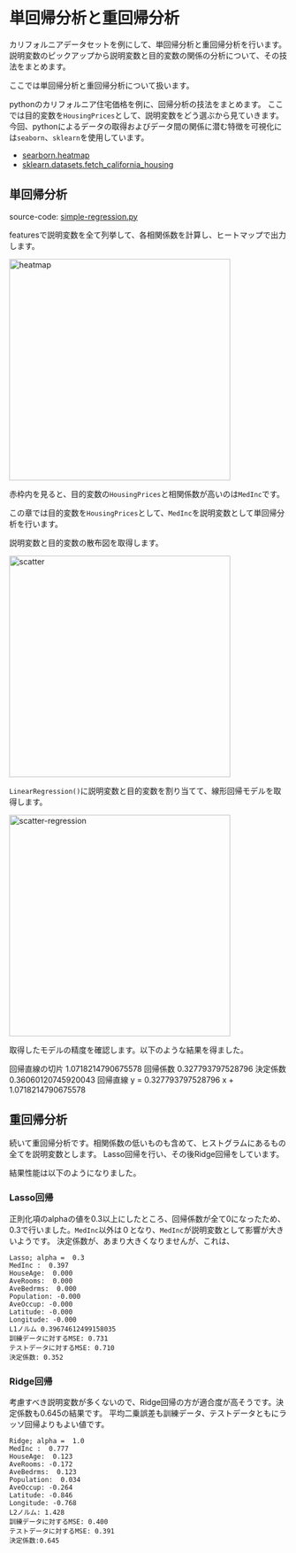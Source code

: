 # 単回帰分析と重回帰分析

カリフォルニアデータセットを例にして、単回帰分析と重回帰分析を行います。
説明変数のピックアップから説明変数と目的変数の関係の分析について、その技法をまとめます。

ここでは単回帰分析と重回帰分析について扱います。

pythonのカリフォルニア住宅価格を例に、回帰分析の技法をまとめます。
ここでは目的変数を`HousingPrices`として、説明変数をどう選ぶから見ていきます。
今回、pythonによるデータの取得およびデータ間の関係に潜む特徴を可視化には`seaborn`、`sklearn`を使用しています。

- [searborn.heatmap](https://seaborn.pydata.org/generated/seaborn.heatmap.html)
- [sklearn.datasets.fetch_california_housing](https://scikit-learn.org/stable/modules/generated/sklearn.datasets.fetch_california_housing.html)

## 単回帰分析

source-code: [simple-regression.py](https://github.com/kokeshiM0chi/demo-datascience/blob/main/sample-linear-regression/simple-regression.py)

featuresで説明変数を全て列挙して、各相関係数を計算し、ヒートマップで出力します。

<img width="400" alt="heatmap" src="https://github.com/user-attachments/assets/e0f7d023-8d7d-42c6-a629-00db23e663fd">

赤枠内を見ると、目的変数の`HousingPrices`と相関係数が高いのは`MedInc`です。

この章では目的変数を`HousingPrices`として、`MedInc`を説明変数として単回帰分析を行います。

説明変数と目的変数の散布図を取得します。

<img width="400" alt="scatter" src="https://github.com/user-attachments/assets/6790363a-33bf-4900-a408-1146e672c465">

`LinearRegression()`に説明変数と目的変数を割り当てて、線形回帰モデルを取得します。

<img width="400" alt="scatter-regression" src="https://github.com/user-attachments/assets/70d81a5f-2e12-45e0-a6c3-fb4706cb2983">

取得したモデルの精度を確認します。以下のような結果を得ました。

回帰直線の切片 1.0718214790675578
回帰係数 0.327793797528796
決定係数 0.36060120745920043
回帰直線 y =  0.327793797528796 x +  1.0718214790675578

## 重回帰分析

続いて重回帰分析です。相関係数の低いものも含めて、ヒストグラムにあるもの全てを説明変数とします。
Lasso回帰を行い、その後Ridge回帰をしています。

結果性能は以下のようになりました。

### Lasso回帰

正則化項のalphaの値を0.3以上にしたところ、回帰係数が全て0になったため、0.3で行いました。`MedInc`以外は０となり、`MedInc`が説明変数として影響が大きいようです。
決定係数が、あまり大きくなりませんが、これは、

```
Lasso; alpha =  0.3
MedInc :  0.397
HouseAge:  0.000
AveRooms:  0.000
AveBedrms:  0.000
Population: -0.000
AveOccup: -0.000
Latitude: -0.000
Longitude: -0.000
L1ノルム 0.39674612499158035
訓練データに対するMSE: 0.731
テストデータに対するMSE: 0.710
決定係数: 0.352
```

### Ridge回帰

考慮すべき説明変数が多くないので、Ridge回帰の方が適合度が高そうです。決定係数も0.645の結果です。
平均二乗誤差も訓練データ、テストデータともにラッソ回帰よりもよい値です。

```
Ridge; alpha =  1.0
MedInc :  0.777
HouseAge:  0.123
AveRooms: -0.172
AveBedrms:  0.123
Population:  0.034
AveOccup: -0.264
Latitude: -0.846
Longitude: -0.768
L2ノルム: 1.428
訓練データに対するMSE: 0.400
テストデータに対するMSE: 0.391
決定係数:0.645
```





